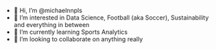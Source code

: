 - 👋 Hi, I’m @michaelnnpls
- 👀 I’m interested in Data Science, Football (aka Soccer), Sustainability and everything in between
- 🌱 I’m currently learning Sports Analytics
- 💞️ I’m looking to collaborate on anything really

<!---
michaelnnpls/michaelnnpls is a ✨ special ✨ repository because its `README.md` (this file) appears on your GitHub profile.
You can click the Preview link to take a look at your changes.
--->
